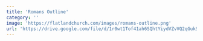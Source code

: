 ```yaml
---
title: 'Romans Outline'
category: ''
image: 'https://flatlandchurch.com/images/romans-outline.png'
url: 'https://drive.google.com/file/d/1r0wt1Tof41ah6SQhtYiydVZvVQ2qGukS/view?usp=sharing'
---
```

